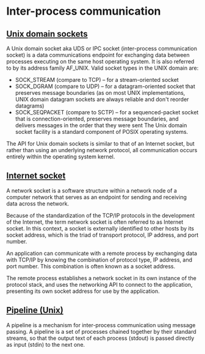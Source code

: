 # Inter-process communication

## [Unix domain sockets](https://en.wikipedia.org/wiki/Unix_domain_socket)

A Unix domain socket aka UDS or IPC socket (inter-process communication socket) is a data communications endpoint for exchanging data between processes executing on the same host operating system. It is also referred to by its address family AF_UNIX. Valid socket types in the UNIX domain are:

- SOCK_STREAM (compare to TCP) – for a stream-oriented socket
- SOCK_DGRAM (compare to UDP) – for a datagram-oriented socket that preserves message boundaries (as on most UNIX implementations, UNIX domain datagram sockets are always reliable and don't reorder datagrams)
- SOCK_SEQPACKET (compare to SCTP) – for a sequenced-packet socket that is connection-oriented, preserves message boundaries, and delivers messages in the order that they were sent
The Unix domain socket facility is a standard component of POSIX operating systems.

The API for Unix domain sockets is similar to that of an Internet socket, but rather than using an underlying network protocol, all communication occurs entirely within the operating system kernel.

## [Internet socket](https://en.wikipedia.org/wiki/Network_socket)

A network socket is a software structure within a network node of a computer network that serves as an endpoint for sending and receiving data across the network.

Because of the standardization of the TCP/IP protocols in the development of the Internet, the term network socket is often referred to as Internet socket. In this context, a socket is externally identified to other hosts by its socket address, which is the triad of transport protocol, IP address, and port number.

An application can communicate with a remote process by exchanging data with TCP/IP by knowing the combination of protocol type, IP address, and port number. This combination is often known as a socket address.

The remote process establishes a network socket in its own instance of the protocol stack, and uses the networking API to connect to the application, presenting its own socket address for use by the application.

## [Pipeline (Unix)](https://en.wikipedia.org/wiki/Pipeline_(Unix))

A pipeline is a mechanism for inter-process communication using message passing. A pipeline is a set of processes chained together by their standard streams, so that the output text of each process (stdout) is passed directly as input (stdin) to the next one.
